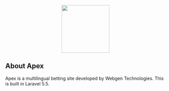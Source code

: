 <p align="center"><img width="150" src="http://apexsports.asia/frontend/images/logo.png"></p>



## About Apex

Apex is a multilingual betting site developed by Webgen Technologies. This is built in Laravel 5.5.
